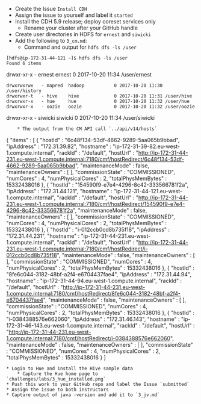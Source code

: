 * Create the Issue `Install CDH`
* Assign the issue to yourself and label it `started`
* Install the CDH 5.9 release; deploy coreset services only
  * Rename your cluster after your GitHub handle
* Create user directories in HDFS for `ernest` and `siwicki`
* Add the following to `3_cm.md`:
    * Command and output for `hdfs dfs -ls /user`
```
[hdfs@ip-172-31-44-121 ~]$ hdfs dfs -ls /user
Found 6 items
```
drwxr-xr-x   - ernest  ernest           0 2017-10-20 11:34 /user/ernest
```
drwxrwxrwx   - mapred  hadoop           0 2017-10-20 11:30 /user/history
drwxrwxr-t   - hive    hive             0 2017-10-20 11:31 /user/hive
drwxrwxr-x   - hue     hue              0 2017-10-20 11:32 /user/hue
drwxrwxr-x   - oozie   oozie            0 2017-10-20 11:32 /user/oozie
```
drwxr-xr-x   - siwicki siwicki          0 2017-10-20 11:34 /user/siwicki
```
    * The output from the CM API call `../api/v14/hosts`
```
{
  "items" : [ {
    "hostId" : "6c48f134-53df-4662-9289-5aa065b9bbad",
    "ipAddress" : "172.31.39.82",
    "hostname" : "ip-172-31-39-82.eu-west-1.compute.internal",
    "rackId" : "/default",
    "hostUrl" : "http://ip-172-31-44-231.eu-west-1.compute.internal:7180/cmf/hostRedirect/6c48f134-53df-4662-9289-5aa065b9bbad",
    "maintenanceMode" : false,
    "maintenanceOwners" : [ ],
    "commissionState" : "COMMISSIONED",
    "numCores" : 4,
    "numPhysicalCores" : 2,
    "totalPhysMemBytes" : 15332438016
  }, {
    "hostId" : "154590f9-e7e4-4296-8c42-333566781f2a",
    "ipAddress" : "172.31.44.121",
    "hostname" : "ip-172-31-44-121.eu-west-1.compute.internal",
    "rackId" : "/default",
    "hostUrl" : "http://ip-172-31-44-231.eu-west-1.compute.internal:7180/cmf/hostRedirect/154590f9-e7e4-4296-8c42-333566781f2a",
    "maintenanceMode" : false,
    "maintenanceOwners" : [ ],
    "commissionState" : "COMMISSIONED",
    "numCores" : 4,
    "numPhysicalCores" : 2,
    "totalPhysMemBytes" : 15332438016
  }, {
    "hostId" : "i-012ccb0cd8b735f18",
    "ipAddress" : "172.31.44.231",
    "hostname" : "ip-172-31-44-231.eu-west-1.compute.internal",
    "rackId" : "/default",
    "hostUrl" : "http://ip-172-31-44-231.eu-west-1.compute.internal:7180/cmf/hostRedirect/i-012ccb0cd8b735f18",
    "maintenanceMode" : false,
    "maintenanceOwners" : [ ],
    "commissionState" : "COMMISSIONED",
    "numCores" : 4,
    "numPhysicalCores" : 2,
    "totalPhysMemBytes" : 15332438016
  }, {
    "hostId" : "8fe6c044-3182-48bf-a2f4-e6704437fae4",
    "ipAddress" : "172.31.44.94",
    "hostname" : "ip-172-31-44-94.eu-west-1.compute.internal",
    "rackId" : "/default",
    "hostUrl" : "http://ip-172-31-44-231.eu-west-1.compute.internal:7180/cmf/hostRedirect/8fe6c044-3182-48bf-a2f4-e6704437fae4",
    "maintenanceMode" : false,
    "maintenanceOwners" : [ ],
    "commissionState" : "COMMISSIONED",
    "numCores" : 4,
    "numPhysicalCores" : 2,
    "totalPhysMemBytes" : 15332438016
  }, {
    "hostId" : "i-0384388576e662060",
    "ipAddress" : "172.31.46.143",
    "hostname" : "ip-172-31-46-143.eu-west-1.compute.internal",
    "rackId" : "/default",
    "hostUrl" : "http://ip-172-31-44-231.eu-west-1.compute.internal:7180/cmf/hostRedirect/i-0384388576e662060",
    "maintenanceMode" : false,
    "maintenanceOwners" : [ ],
    "commissionState" : "COMMISSIONED",
    "numCores" : 4,
    "numPhysicalCores" : 2,
    "totalPhysMemBytes" : 15332438016
  } ]

```
* Login to Hue and install the Hive sample data
    * Capture the Hue home page to `challenges/labs/3_hue_installed.png`
* Push this work to your GitHub repo and label the Issue `submitted`
* Assign the issue to both instructors
* Capture output of java -version and add it to `3_jv.md`
